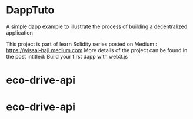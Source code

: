 # DappTuto
A simple dapp example to illustrate the process of building a decentralized application

This project is part of learn Solidity series posted on Medium : https://wissal-haji.medium.com
More details of the project can be found in the post intitled: Build your first dapp with web3.js
# eco-drive-api
# eco-drive-api
